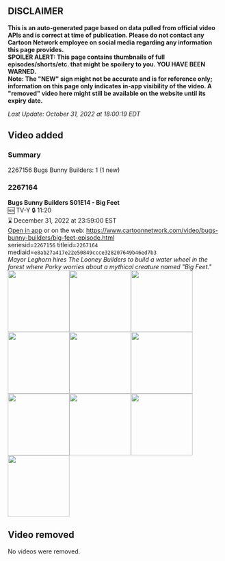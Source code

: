 ## DISCLAIMER
**This is an auto-generated page based on data pulled from official video APIs and is correct at time of publication. Please do not contact any Cartoon Network employee on social media regarding any information this page provides.**  
**SPOILER ALERT: This page contains thumbnails of full episodes/shorts/etc. that might be spoilery to you. YOU HAVE BEEN WARNED.**  
**Note: The "NEW" sign might not be accurate and is for reference only; information on this page only indicates in-app visibility of the video. A "removed" video here might still be available on the website until its expiry date.**  

_Last Update: October 31, 2022 at 18:00:19 EDT_
## Video added
### Summary
2267156 Bugs Bunny Builders: 1 (1 new)  
### 2267164
**Bugs Bunny Builders S01E14 - Big Feet**  
🆕 TV-Y 🔒 11:20  
⌛ December 31, 2022 at 23:59:00 EST  
[Open in app](https://cnvideo.sercomkc.org/redirector.html?type=cnapp&seriesid=1000000000093702&titleid=2267164&mediaid=e8ab27a417e22e50849ccce328207649b46ed7b3) or on the web: https://www.cartoonnetwork.com/video/bugs-bunny-builders/big-feet-episode.html  
seriesid=`2267156` titleid=`2267164` mediaid=`e8ab27a417e22e50849ccce328207649b46ed7b3`  
_Mayor Leghorn hires The Looney Builders to build a water wheel in the forest where Porky worries about a mythical creature named "Big Feet."_  
<a href="https://s3.amazonaws.com/cartoonorchestrator/2267164_001_1280x720.jpg"><img src="https://s3.amazonaws.com/cartoonorchestrator/2267164_001_640x360.jpg" height="144px" /></a><a href="https://s3.amazonaws.com/cartoonorchestrator/2267164_002_1280x720.jpg"><img src="https://s3.amazonaws.com/cartoonorchestrator/2267164_002_640x360.jpg" height="144px" /></a><a href="https://s3.amazonaws.com/cartoonorchestrator/2267164_003_1280x720.jpg"><img src="https://s3.amazonaws.com/cartoonorchestrator/2267164_003_640x360.jpg" height="144px" /></a><a href="https://s3.amazonaws.com/cartoonorchestrator/2267164_004_1280x720.jpg"><img src="https://s3.amazonaws.com/cartoonorchestrator/2267164_004_640x360.jpg" height="144px" /></a><a href="https://s3.amazonaws.com/cartoonorchestrator/2267164_005_1280x720.jpg"><img src="https://s3.amazonaws.com/cartoonorchestrator/2267164_005_640x360.jpg" height="144px" /></a><a href="https://s3.amazonaws.com/cartoonorchestrator/2267164_006_1280x720.jpg"><img src="https://s3.amazonaws.com/cartoonorchestrator/2267164_006_640x360.jpg" height="144px" /></a><a href="https://s3.amazonaws.com/cartoonorchestrator/2267164_007_1280x720.jpg"><img src="https://s3.amazonaws.com/cartoonorchestrator/2267164_007_640x360.jpg" height="144px" /></a><a href="https://s3.amazonaws.com/cartoonorchestrator/2267164_008_1280x720.jpg"><img src="https://s3.amazonaws.com/cartoonorchestrator/2267164_008_640x360.jpg" height="144px" /></a><a href="https://s3.amazonaws.com/cartoonorchestrator/2267164_009_1280x720.jpg"><img src="https://s3.amazonaws.com/cartoonorchestrator/2267164_009_640x360.jpg" height="144px" /></a><a href="https://s3.amazonaws.com/cartoonorchestrator/2267164_010_1280x720.jpg"><img src="https://s3.amazonaws.com/cartoonorchestrator/2267164_010_640x360.jpg" height="144px" /></a>
## Video removed
No videos were removed.  
